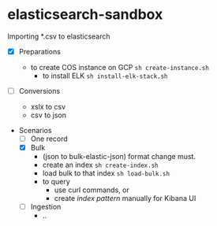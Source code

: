 # elasticsearch-sandbox

Importing *.csv to elasticsearch

- [x] Preparations
    - to create COS instance on GCP `sh create-instance.sh`
        - to install ELK `sh install-elk-stack.sh`

- [ ] Conversions
    - xslx to csv
    - csv to json

- Scenarios
    - [ ] One record
    - [x] Bulk 
        - (json to bulk-elastic-json) format change must.
        - create an index `sh create-index.sh`
        - load bulk to that index `sh load-bulk.sh`
        - to query
            - use curl commands, or
            - create _index pattern_ manually for Kibana UI
    - [ ] Ingestion
        - ..


